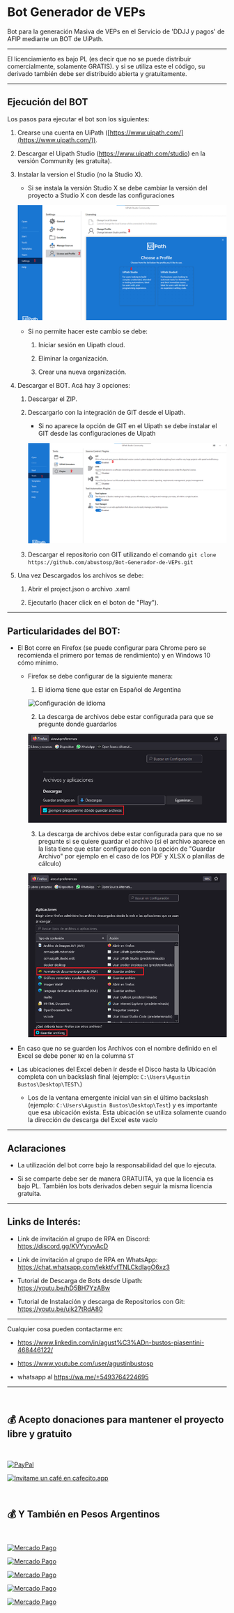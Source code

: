 # Bot Generador de VEPs

Bot para la generación Masiva de VEPs en el Servicio de 'DDJJ y pagos' de AFIP mediante un BOT de UiPath.

---

El licenciamiento es bajo PL (es decir que no se puede distribuir comercialmente, solamente GRATIS). y si se utiliza este el código, su derivado también debe ser distribuido abierta y gratuitamente. 

---
## Ejecución del BOT

Los pasos para ejecutar el bot son los siguientes:

1. Crearse una cuenta en UiPath ([https://www.uipath.com/](https://www.uipath.com/)).

2. Descargar el Uipath Studio (https://www.uipath.com/studio) en la versión Community (es gratuita).

3. Instalar la version el Studio (no la Studio X).

    - Si se instala la versión Studio X se debe cambiar la versión del proyecto a Studio X con desde las configuraciones

    ![Configuración de versión](https://github.com/abustosp/Configuraciones/blob/master/Uipath/Cambiar-a-Studio.png "Configuración de versión")

      - Si no permite hacer este cambio se debe:

        1. Iniciar sesión en Uipath cloud.

        2. Eliminar la organización.

        3. Crear una nueva organización.

4. Descargar el BOT. Acá hay 3 opciones:
   
   1. Descargar el ZIP.
   
   2. Descargarlo con la integración de GIT desde el Uipath.

      - Si no aparece la opción de GIT en el Uipath se debe instalar el GIT desde las configuraciones de Uipath

      ![Configuración de GIT](https://github.com/abustosp/Configuraciones/blob/master/Uipath/Habilitar-GIT.png "Configuración de GIT")
   
   3. Descargar el repositorio con GIT utilizando el comando `git clone https://github.com/abustosp/Bot-Generador-de-VEPs.git`

5. Una vez Descargados los archivos se debe:
   
   1. Abrir el project.json o archivo .xaml
   
   2. Ejecutarlo (hacer click en el boton de "Play"). 

---

## Particularidades del BOT:

- El Bot corre en Firefox (se puede configurar para Chrome pero se recomienda el primero por temas de rendimiento) y en Windows 10 cómo mínimo.

  - Firefox se debe configurar de la siguiente manera:

    1. El idioma tiene que estar en Español de Argentina

    ![Configuración de idioma](https://github.com/abustosp/Configuraciones/blob/master/Firefox/Idioma-Espa%C3%B1ol-ARG.png?raw=true "Configuración de idioma")

    2. La descarga de archivos debe estar configurada para que se pregunte donde guardarlos

    ![Configuración de descarga](https://github.com/abustosp/Configuraciones/blob/master/Firefox/Ubicacion-de-descargas.png?raw=true "Configuración de descarga")

    3. La descarga de archivos debe estar configurada para que no se pregunte si se quiere guardar el archivo (si el archivo aparece en la lista tiene que estar configurado con la opción de "Guardar Archivo" por ejemplo en el caso de los PDF y XLSX o planillas de cálculo)

    ![Configuración de descarga](https://github.com/abustosp/Configuraciones/blob/master/Firefox/Descarga-de-Archivos.png?raw=true "Configuración de descarga")

- En caso que no se guarden los Archivos con el nombre definido en el Excel se debe poner `NO` en la columna `ST`

- Las ubicaciones del Excel deben ir desde el Disco hasta la Ubicación completa con un backslash final (ejemplo: `C:\Users\Agustin Bustos\Desktop\TEST\`)
  
  - Los de la ventana emergente inicial van sin el último backslash (ejemplo: `C:\Users\Agustin Bustos\Desktop\Test`) y es importante que esa ubicación exista. Esta ubicación se utiliza solamente cuando la dirección de descarga del Excel este vacío

---

## Aclaraciones

- La utilización del bot corre bajo la responsabilidad del que lo ejecuta.

- Si se comparte debe ser de manera GRATUITA, ya que la licencia es bajo PL. También los bots derivados deben seguir la misma licencia gratuita.

---

## Links de Interés:

- Link de invitación al grupo de RPA en Discord: https://discord.gg/KVYyryvAcD

- Link de invitación al grupo de RPA en WhatsApp: https://chat.whatsapp.com/IekktfvfTNLCkdIagO6xz3

- Tutorial de Descarga de Bots desde Uipath: https://youtu.be/hD5BH7YzABw

- Tutorial de Instalación y descarga de Repositorios con Git: https://youtu.be/ujk27tRdA80

---

Cualquier cosa pueden contactarme en:

- https://www.linkedin.com/in/agust%C3%ADn-bustos-piasentini-468446122/

- https://www.youtube.com/user/agustinbustosp

- whatsapp al https://wa.me/+5493764224695

---

<br/>

## 💰 Acepto donaciones para mantener el proyecto libre y gratuito

<br/>

[![PayPal](https://img.shields.io/badge/PayPal-00457C?style=for-the-badge&logo=paypal&logoColor=white)](https://paypal.me/agustinbustosp)


[![Invitame un café en cafecito.app](https://cdn.cafecito.app/imgs/buttons/button_5.svg)](https://cafecito.app/abustos)

<br/>

## 💰 Y También en Pesos Argentinos

<br/>

[![Mercado Pago](https://img.shields.io/badge/Mercado%20Pago%20100-009ee3?style=for-the-badge&logo=mercadopago&logoColor=white)](https://mpago.la/2JBdGez)

[![Mercado Pago](https://img.shields.io/badge/Mercado%20Pago%20500-009ee3?style=for-the-badge&logo=mercadopago&logoColor=white)](https://mpago.la/2CwfjKE)

[![Mercado Pago](https://img.shields.io/badge/Mercado%20Pago%201.000-009ee3?style=for-the-badge&logo=mercadopago&logoColor=white)](https://mpago.la/21Xvpig)

[![Mercado Pago](https://img.shields.io/badge/Mercado%20Pago%205.000-009ee3?style=for-the-badge&logo=mercadopago&logoColor=white)](https://mpago.la/1s4D4mM)

[![Mercado Pago](https://img.shields.io/badge/Mercado%20Pago%2010.000-009ee3?style=for-the-badge&logo=mercadopago&logoColor=white)](https://mpago.la/1n9cimr)
